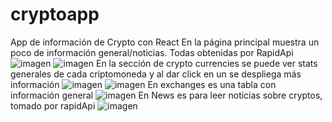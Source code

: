 # cryptoapp
 App de información de Crypto con React
 En la página principal muestra un poco de información general/noticias. Todas obtenidas por RapidApi
![imagen](https://user-images.githubusercontent.com/23528473/175974992-17a95aef-3ae2-4e81-b53f-955bb48cfebd.png)
![imagen](https://user-images.githubusercontent.com/23528473/175975133-1c82c903-0e42-4b02-bdd7-c1a65ccccb96.png)
En la sección de crypto currencies se puede ver stats generales de cada criptomoneda y al dar click en un se despliega más información
![imagen](https://user-images.githubusercontent.com/23528473/175975351-84f2bc75-5c04-418d-9033-8b4f8551b8e8.png)
![imagen](https://user-images.githubusercontent.com/23528473/175975462-0130761d-d2d8-457b-a65c-b3e462ceef75.png)
En exchanges es una tabla con información general
![imagen](https://user-images.githubusercontent.com/23528473/175975567-869893ed-aa48-4057-b537-89c09028260b.png)
En News es para leer noticias sobre cryptos, tomado por rapidApi
![imagen](https://user-images.githubusercontent.com/23528473/175975716-b0add293-2bb1-4837-9457-91d67597c778.png)
